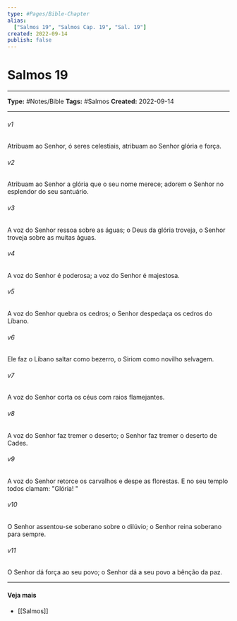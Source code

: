 ```yaml
---
type: #Pages/Bible-Chapter
alias:
  ["Salmos 19", "Salmos Cap. 19", "Sal. 19"]
created: 2022-09-14
publish: false
---
```


# Salmos 19

---

**Type:** #Notes/Bible
**Tags:** #Salmos
**Created:** 2022-09-14

---

###### v1
Atribuam ao Senhor, ó seres celestiais, atribuam ao Senhor glória e força.
###### v2
Atribuam ao Senhor a glória que o seu nome merece; adorem o Senhor no esplendor do seu santuário.
###### v3
A voz do Senhor ressoa sobre as águas; o Deus da glória troveja, o Senhor troveja sobre as muitas águas.
###### v4
A voz do Senhor é poderosa; a voz do Senhor é majestosa.
###### v5
A voz do Senhor quebra os cedros; o Senhor despedaça os cedros do Líbano.
###### v6
Ele faz o Líbano saltar como bezerro, o Siriom como novilho selvagem.
###### v7
A voz do Senhor corta os céus com raios flamejantes.
###### v8
A voz do Senhor faz tremer o deserto; o Senhor faz tremer o deserto de Cades.
###### v9
A voz do Senhor retorce os carvalhos e despe as florestas. E no seu templo todos clamam: "Glória! "
###### v10
O Senhor assentou-se soberano sobre o dilúvio; o Senhor reina soberano para sempre.
###### v11
O Senhor dá força ao seu povo; o Senhor dá a seu povo a bênção da paz.


---

#### Veja mais

- [[Salmos]]
